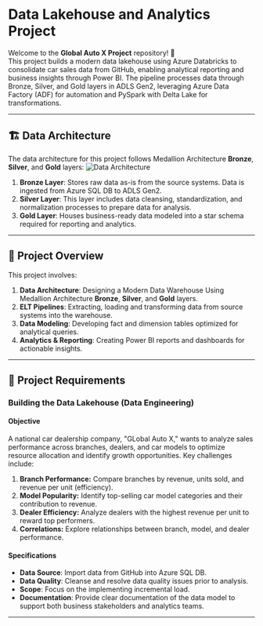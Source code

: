 
# Data Lakehouse and Analytics Project

Welcome to the **Global Auto X Project** repository! 🚀  
This project builds a modern data lakehouse using Azure Databricks to consolidate car sales data from GitHub, enabling analytical reporting and business insights through Power BI. The pipeline processes data through Bronze, Silver, and Gold layers in ADLS Gen2, leveraging Azure Data Factory (ADF) for automation and PySpark with Delta Lake for transformations.

---
## 🏗️ Data Architecture

The data architecture for this project follows Medallion Architecture **Bronze**, **Silver**, and **Gold** layers:
![Data Architecture](docs/Data_Architecture.drawio.png)

1. **Bronze Layer**: Stores raw data as-is from the source systems. Data is ingested from Azure SQL DB to ADLS Gen2.
2. **Silver Layer**: This layer includes data cleansing, standardization, and normalization processes to prepare data for analysis.
3. **Gold Layer**: Houses business-ready data modeled into a star schema required for reporting and analytics.

---
## 📖 Project Overview

This project involves:

1. **Data Architecture**: Designing a Modern Data Warehouse Using Medallion Architecture **Bronze**, **Silver**, and **Gold** layers.
2. **ELT Pipelines**: Extracting, loading and transforming data from source systems into the warehouse.
3. **Data Modeling**: Developing fact and dimension tables optimized for analytical queries.
4. **Analytics & Reporting**: Creating Power BI reports and dashboards for actionable insights.


---

## 🚀 Project Requirements

### Building the Data Lakehouse (Data Engineering)

#### Objective
A national car dealership company, "GLobal Auto X," wants to analyze sales performance across branches, dealers, and car models to optimize resource allocation and identify growth opportunities. Key challenges include:

1. **Branch Performance:** Compare branches by revenue, units sold, and revenue per unit (efficiency).
2. **Model Popularity:** Identify top-selling car model categories and their contribution to revenue.
3. **Dealer Efficiency:** Analyze dealers with the highest revenue per unit to reward top performers.
4. **Correlations:** Explore relationships between branch, model, and dealer performance.

#### Specifications
- **Data Source**: Import data from GitHub into Azure SQL DB.
- **Data Quality**: Cleanse and resolve data quality issues prior to analysis.
- **Scope**: Focus on the implementing incremental load.
- **Documentation**: Provide clear documentation of the data model to support both business stakeholders and analytics teams.
---
